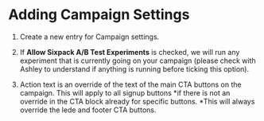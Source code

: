 # Adding Campaign Settings

1.  Create a new entry for Campaign settings.

2.  If **Allow Sixpack A/B Test Experiments** is checked, we will run any experiment that is currently going on your campaign (please check with Ashley to understand if anything is running before ticking this option).

3.  Action text is an override of the text of the main CTA buttons on the campaign. This will apply to all signup buttons *if there is not an override in the CTA block already for specific buttons. *This will always override the lede and footer CTA buttons.
